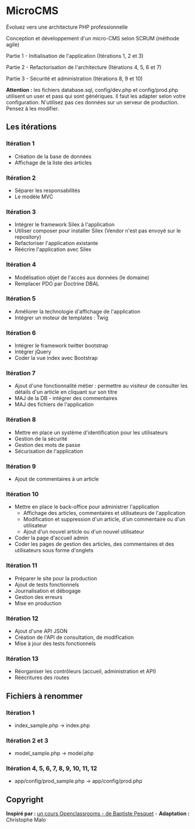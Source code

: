 # MicroCMS

Évoluez vers une architecture PHP professionnelle

Conception et développement d'un micro-CMS selon SCRUM (méthode agile)

Partie 1 - Initialisation de l'application (Itérations 1, 2 et 3)

Partie 2 - Refactorisation de l'architecture (Itérations 4, 5, 6 et 7)

Partie 3 - Sécurité et administration (Itérations 8, 9 et 10)

**Attention :** les fichiers database.sql, config/dev.php et config/prod.php utilisent un user et pass qui sont génériques. Il faut les adapter selon votre configuration. N'utilisez pas ces données sur un serveur de production. Pensez à les modifier.

## Les itérations
### Itération 1
- Création de la base de données
- Affichage de la liste des articles

### Itération 2
- Séparer les responsabilités
- Le modèle MVC

### Itération 3
- Intégrer le framework Silex à l'application
- Utiliser composer pour installer Silex (Vendor n'est pas envoyé sur le repository)
- Refactoriser l'application existante
- Réécrire l'application avec Silex

### Itération 4
- Modélisation objet de l'accès aux données (le domaine)
- Remplacer PDO par Doctrine DBAL

### Itération 5
- Améliorer la technologie d'affichage de l'application
- Intégrer un moteur de templates : Twig

### Itération 6
- Intégrer le framework twitter bootstrap
- Intégrer jQuery
- Coder la vue index avec Bootstrap

### Itération 7
- Ajout d'une fonctionnalité métier : permettre au visiteur de consulter les détails d'un article en cliquant sur son titre
- MAJ de la DB - intégrer des commentaires
- MAJ des fichiers de l'application

### Itération 8
- Mettre en place un système d'identification pour les utilisateurs
- Gestion de la sécurité
- Gestion des mots de passe
- Sécurisation de l'application

### Itération 9
- Ajout de commentaires à un article

### Itération 10
- Mettre en place le back-office pour administrer l'application
  - Affichage des articles, commentaires et utilisateurs de l'application
  - Modification et suppression d'un article, d'un commentaire ou d'un utilisateur
  - Ajout d'un nouvel article ou d'un nouvel utilisateur
- Coder la page d'accueil admin
- Coder les pages de gestion des articles, des commentaires et des utilisateurs sous forme d'onglets

### Itération 11
- Préparer le site pour la production
- Ajout de tests fonctionnels
- Journalisation et débogage
- Gestion des erreurs
- Mise en production

### Itération 12
- Ajout d'une API JSON
- Création de l'API de consultation, de modification
- Mise à jour des tests fonctionnels

### Itération 13
- Réorganiser les contrôleurs (accueil, administration et API)
- Réécritures des routes

## Fichiers à renommer
### Itération 1
- index_sample.php -> index.php

### Itération 2 et 3
- model_sample.php -> model.php

### Itération 4, 5, 6, 7, 8, 9, 10, 11, 12
- app/config/prod_sample.php -> app/config/prod.php

## Copyright
**Inspiré par :** [un cours Openclassrooms - de Baptiste Pesquet](https://openclassrooms.com/courses/evoluez-vers-une-architecture-php-professionnelle) - **Adaptation :** Christophe Malo

